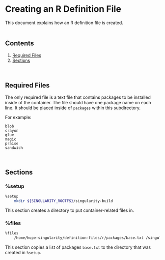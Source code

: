 # Creating an R Definition File
This document explains how an R definition file is created.<br><br>

## Contents
1. [Required Files](#required-files)
2. [Sections](#sections)
<br>

## Required Files
The only required file is a text file that contains packages to be installed inside of the container. The file should have one package name on each line. It should be placed inside of `packages` within this subdirectory.

For example:
```
blob
crayon
glue
magic
praise
sandwich
```
<br>

## Sections

### %setup
```bash
%setup
	mkdir ${SINGULARITY_ROOTFS}/singularity-build
```

This section creates a directory to put container-related files in.

### %files
```bash
%files
	/home/hope-singularity/definition-files/r/packages/base.txt /singularity-build/base.txt	
```

This section copies a list of packages `base.txt` to the directory that was created in `%setup`.

